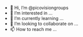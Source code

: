 - 👋 Hi, I’m @picovisiongroups
- 👀 I’m interested in ...
- 🌱 I’m currently learning ...
- 💞️ I’m looking to collaborate on ...
- 📫 How to reach me ...

<!---
picovisiongroups/picovisiongroups is a ✨ special ✨ repository because its `README.md` (this file) appears on your GitHub profile.
You can click the Preview link to take a look at your changes.
--->
